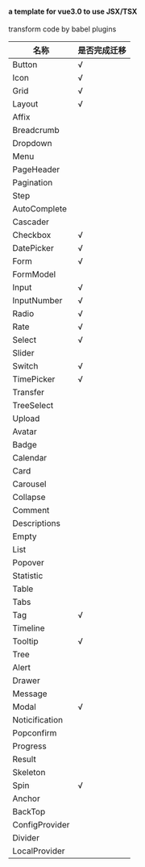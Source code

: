 #### a template for vue3.0 to use JSX/TSX

transform code by babel plugins


名称|是否完成迁移|
---|---|
Button|√
Icon|√
Grid|√
Layout|√
Affix|
Breadcrumb|
Dropdown|
Menu|
PageHeader|
Pagination|
Step|
AutoComplete|
Cascader|
Checkbox|√
DatePicker|√
Form|√
FormModel|
Input|√
InputNumber|√
Radio|√
Rate|√
Select|√
Slider|
Switch|√
TimePicker|√
Transfer|
TreeSelect|
Upload|
Avatar|
Badge|
Calendar|
Card|
Carousel|
Collapse|
Comment|
Descriptions|
Empty|
List|
Popover|
Statistic|
Table|
Tabs|
Tag|√
Timeline|
Tooltip|√
Tree|
Alert|
Drawer|
Message|
Modal|√
Noticification|
Popconfirm|
Progress|
Result|
Skeleton|
Spin|√
Anchor|
BackTop|
ConfigProvider|
Divider|
LocalProvider|


